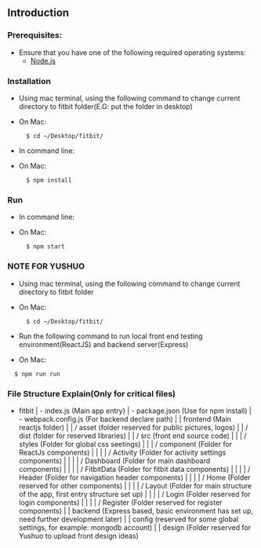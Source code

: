 Introduction
------------
### Prerequisites:
- Ensure that you have one of the following required operating systems:  
  * [Node.js](https://nodejs.org/en/)

### Installation
- Using mac terminal, using the following command to change current directory to fitbit folder(E.G: put the folder in desktop)
* On Mac:
  ```  
    $ cd ~/Desktop/fitbit/
  ```

- In command line:
* On Mac:
  ```  
    $ npm install
  ```

### Run
- In command line:
* On Mac:
  ```  
    $ npm start
  ```
### NOTE FOR YUSHUO
- Using mac terminal, using the following command to change current directory to fitbit folder
* On Mac:
  ```  
    $ cd ~/Desktop/fitbit/
  ```
- Run the following command to run local front end testing environment(ReactJS) and backend server(Express)
* On Mac:
```  
  $ npm run run
```

### File Structure Explain(Only for critical files)
-  fitbit
| - index.js (Main app entry)
| - package.json (Use for npm install)
| - webpack.config.js (For backend declare path)
| | frontend (Main reactjs folder)
| | / asset (folder reserved for public pictures, logos)
| | / dist (folder for reserved libraries)
| | / src (front end source code)
| | | / styles (Folder for global css seetings)
| | | / component (Folder for ReactJs components)
| | | | / Activity (Folder for activity settings components)
| | | | / Dashboard (Folder for main dashboard components)
| | | | / FitbitData (Folder for fitbit data components)
| | | | / Header (Folder for navigation header components)
| | | | / Home (Folder reserved for other components)
| | | | / Layout (Folder for main structure of the app, first entry structure set up)
| | | | / Login (Folder reserved for login components)
| | | | / Register (Folder reserved for register components)
| | backend (Express based, basic environment has set up, need further development later)
| | config (reserved for some global settings, for example: mongodb account)
| | design (Folder reserved for Yushuo to upload front design ideas)
